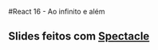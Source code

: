 #React 16 - Ao infinito e além

## Slides feitos com [Spectacle](https://formidable.com/open-source/spectacle/)
